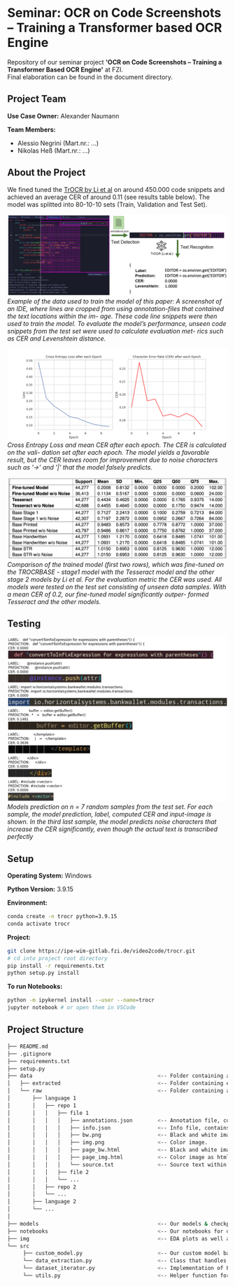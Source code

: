 # Seminar: OCR on Code Screenshots – Training a Transformer based OCR Engine
Repository of our seminar project **'OCR on Code Screenshots – Training a Transformer Based OCR Engine'** at FZI.  
Final elaboration can be found in the document directory.

## Project Team
**Use Case Owner:** Alexander Naumann

**Team Members:**
- Alessio Negrini (Mart.nr.: ...)
- Nikolas Heß (Mart.nr.: ...)

## About the Project
We fined tuned the [TrOCR by Li et al](https://arxiv.org/abs/2109.10282) on around 450.000 code snippets and achieved an average CER of around 0.11 (see results table below). The model was splitted into 80-10-10 sets (Train, Validation and Test Set).

![introduction](img/readme_imgs/introduction_img.jpg)
*Example of the data used to train the model of this paper: A screenshot of an IDE, where
lines are cropped from using annotation-files that contained the text locations within the im-
age. These code line snippets were then used to train the model. To evaluate the model’s
performance, unseen code snippets from the test set were used to calculate evaluation met-
rics such as CER and Levenshtein distance.*


![history](img/Custom_Split_64b_10e_eval_2023-01-26%20150515.418401.png)
*Cross Entropy Loss and mean CER after each epoch. The CER is calculated on the vali-
dation set after each epoch. The model yields a favorable result, but the CER leaves room
for improvement due to noise characters such as ’→’ and ’|’ that the model falsely predicts.*


![results](img/readme_imgs/final_results.png)
*Comparison of the trained model (first two rows), which was fine-tuned on the TROCRBASE -
stage1 model with the Tesseract model and the other stage 2 models by Li et al. For
the evaluation metric the CER was used. All models were tested on the test set consisting
of unseen data samples. With a mean CER of 0.2, our fine-tuned model significantly outper-
formed Tesseract and the other models.*

## Testing
![Testing](img/readme_imgs/sample_predictions.png)
*Models prediction on n = 7 random samples from the test set. For each sample, the model
prediction, label, computed CER and input-image is shown. In the third last sample, the model
predicts noise characters that increase the CER significantly, even though the actual text is
transcribed perfectly*

## Setup
**Operating System:** Windows

**Python Version:** 3.9.15

**Environment:**
```sh
conda create -n trocr python=3.9.15
conda activate trocr
```

**Project:**
```sh
git clone https://ipe-wim-gitlab.fzi.de/video2code/trocr.git
# cd into project root directory
pip install -r requirements.txt
python setup.py install
```

**To run Notebooks:**
```sh
python -m ipykernel install --user --name=trocr
jupyter notebook # or open them in VSCode
```



## Project Structure
```sh
├── README.md
├── .gitignore
├── requirements.txt
├── setup.py
├── data                                        <-- Folder containing all data files.
│   ├── extracted                               <-- Folder containing extracted data files generated by DataExtractor class.
│   └── raw                                     <-- Folder containing all raw data files. Structure is language/repository/file/relevant_data.
│       ├── language 1
│       │   ├── repo 1
│       │   │   ├── file 1
│       │   │   │   ├── annotations.json        <-- Annotation file, contains metadata about images.
│       │   │   │   ├── info.json               <-- Info file, contains metadata about images.
│       │   │   │   ├── bw.png                  <-- Black and white image.
│       │   │   │   ├── img.png                 <-- Color image.
│       │   │   │   ├── page_bw.html            <-- Black and white image as html-page.
│       │   │   │   ├── page_img.html           <-- Color image as html-page.
│       │   │   │   └── source.txt              <-- Source text within the image.
│       │   │   ├── file 2
│       │   │   └── ...
│       │   ├── repo 2
│       │   └── ...
│       ├── language 2
│       └── ...
│
├── models                                      <-- Our models & checkpoints.
├── notebooks                                   <-- Our notebooks for data analysis & modeling
├── img                                         <-- EDA plots as well as evaluation of our model(s)   
└── src
     ├── custom_model.py                        <-- Our custom model based on TrOCR. Contains methods for training, evaluating, and predicting.
     └── data_extraction.py                     <-- Class that handles data extraction from json files.
     └── dataset_iterator.py                    <-- Implementation of PyTorch Dataset and Dataloader for the training of our model
     └── utils.py                               <-- Helper function for our classes
```

